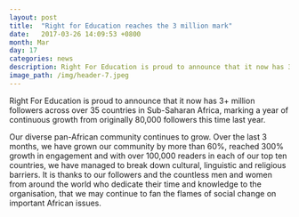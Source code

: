 ```yaml
---
layout: post
title:  "Right for Education reaches the 3 million mark"
date:   2017-03-26 14:09:53 +0800
month: Mar
day: 17
categories: news
description: Right For Education is proud to announce that it now has 3+ million followers across over 35 countries in Sub-Saharan Africa, marking a year of continuous growth from originally 80,000 followers this time last year.
image_path: /img/header-7.jpeg
---
```

Right For Education is proud to announce that it now has 3+ million followers across over 35 countries in Sub-Saharan Africa, marking a year of continuous growth from originally 80,000 followers this time last year.

Our diverse pan-African community continues to grow. Over the last 3 months, we have grown our community by more than 60%, reached 300% growth in engagement and with over 100,000 readers in each of our top ten countries, we have managed to break down cultural, linguistic and religious barriers. It is thanks to our followers and the countless men and women from around the world who dedicate their time and knowledge to the organisation, that we may continue to fan the flames of social change on important African issues.
